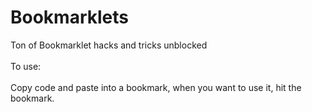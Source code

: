 # Bookmarklets
Ton of Bookmarklet hacks and tricks unblocked
<br>
<br>
To use:
<br>
<br>
Copy code and paste into a bookmark, when you want to use it, hit the bookmark.
